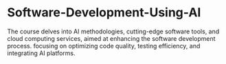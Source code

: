 # Software-Development-Using-AI
The course delves into AI methodologies, cutting-edge software tools, and cloud computing services, aimed at enhancing the software development process. focusing on optimizing code quality, testing efficiency, and integrating AI platforms.
